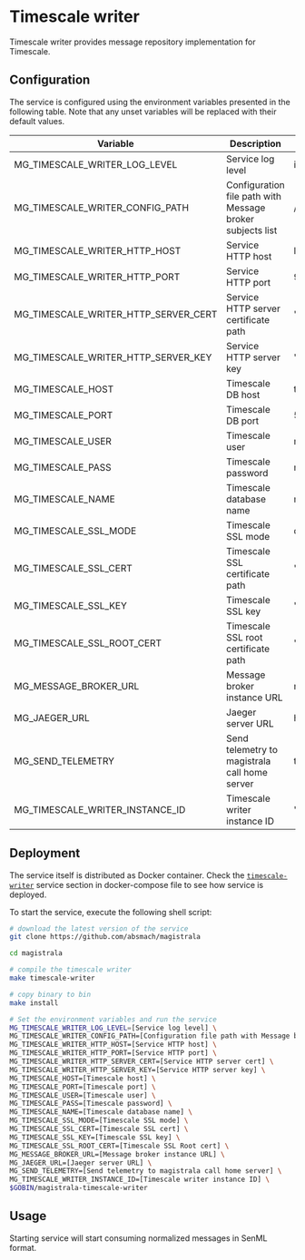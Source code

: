 # Timescale writer

Timescale writer provides message repository implementation for Timescale.

## Configuration

The service is configured using the environment variables presented in the
following table. Note that any unset variables will be replaced with their
default values.

| Variable                             | Description                                               | Default                          |
| ------------------------------------ | --------------------------------------------------------- | -------------------------------- |
| MG_TIMESCALE_WRITER_LOG_LEVEL        | Service log level                                         | info                             |
| MG_TIMESCALE_WRITER_CONFIG_PATH      | Configuration file path with Message broker subjects list | /config.toml                     |
| MG_TIMESCALE_WRITER_HTTP_HOST        | Service HTTP host                                         | localhost                        |
| MG_TIMESCALE_WRITER_HTTP_PORT        | Service HTTP port                                         | 9012                             |
| MG_TIMESCALE_WRITER_HTTP_SERVER_CERT | Service HTTP server certificate path                      | ""                               |
| MG_TIMESCALE_WRITER_HTTP_SERVER_KEY  | Service HTTP server key                                   | ""                               |
| MG_TIMESCALE_HOST                    | Timescale DB host                                         | timescale                        |
| MG_TIMESCALE_PORT                    | Timescale DB port                                         | 5432                             |
| MG_TIMESCALE_USER                    | Timescale user                                            | magistrala                       |
| MG_TIMESCALE_PASS                    | Timescale password                                        | magistrala                       |
| MG_TIMESCALE_NAME                    | Timescale database name                                   | messages                         |
| MG_TIMESCALE_SSL_MODE                | Timescale SSL mode                                        | disabled                         |
| MG_TIMESCALE_SSL_CERT                | Timescale SSL certificate path                            | ""                               |
| MG_TIMESCALE_SSL_KEY                 | Timescale SSL key                                         | ""                               |
| MG_TIMESCALE_SSL_ROOT_CERT           | Timescale SSL root certificate path                       | ""                               |
| MG_MESSAGE_BROKER_URL                | Message broker instance URL                               | nats://localhost:4222            |
| MG_JAEGER_URL                        | Jaeger server URL                                         | http://jaeger:4318/v1/traces |
| MG_SEND_TELEMETRY                    | Send telemetry to magistrala call home server             | true                             |
| MG_TIMESCALE_WRITER_INSTANCE_ID      | Timescale writer instance ID                              | ""                               |

## Deployment

The service itself is distributed as Docker container. Check the [`timescale-writer`](https://github.com/absmach/magistrala/blob/main/docker/addons/timescale-writer/docker-compose.yml#L34-L59) service section in docker-compose file to see how service is deployed.

To start the service, execute the following shell script:

```bash
# download the latest version of the service
git clone https://github.com/absmach/magistrala

cd magistrala

# compile the timescale writer
make timescale-writer

# copy binary to bin
make install

# Set the environment variables and run the service
MG_TIMESCALE_WRITER_LOG_LEVEL=[Service log level] \
MG_TIMESCALE_WRITER_CONFIG_PATH=[Configuration file path with Message broker subjects list] \
MG_TIMESCALE_WRITER_HTTP_HOST=[Service HTTP host] \
MG_TIMESCALE_WRITER_HTTP_PORT=[Service HTTP port] \
MG_TIMESCALE_WRITER_HTTP_SERVER_CERT=[Service HTTP server cert] \
MG_TIMESCALE_WRITER_HTTP_SERVER_KEY=[Service HTTP server key] \
MG_TIMESCALE_HOST=[Timescale host] \
MG_TIMESCALE_PORT=[Timescale port] \
MG_TIMESCALE_USER=[Timescale user] \
MG_TIMESCALE_PASS=[Timescale password] \
MG_TIMESCALE_NAME=[Timescale database name] \
MG_TIMESCALE_SSL_MODE=[Timescale SSL mode] \
MG_TIMESCALE_SSL_CERT=[Timescale SSL cert] \
MG_TIMESCALE_SSL_KEY=[Timescale SSL key] \
MG_TIMESCALE_SSL_ROOT_CERT=[Timescale SSL Root cert] \
MG_MESSAGE_BROKER_URL=[Message broker instance URL] \
MG_JAEGER_URL=[Jaeger server URL] \
MG_SEND_TELEMETRY=[Send telemetry to magistrala call home server] \
MG_TIMESCALE_WRITER_INSTANCE_ID=[Timescale writer instance ID] \
$GOBIN/magistrala-timescale-writer
```

## Usage

Starting service will start consuming normalized messages in SenML format.
